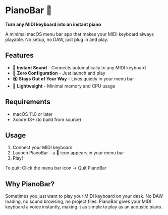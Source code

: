 # PianoBar 🎹

**Turn any MIDI keyboard into an instant piano**

A minimal macOS menu bar app that makes your MIDI keyboard always playable. No setup, no DAW, just plug in and play.

## Features

- 🎵 **Instant Sound** - Connects automatically to any MIDI keyboard
- 🎹 **Zero Configuration** - Just launch and play
- 🔇 **Stays Out of Your Way** - Lives quietly in your menu bar
- 🚀 **Lightweight** - Minimal memory and CPU usage

## Requirements

- macOS 11.0 or later
- Xcode 13+ (to build from source)

## Usage

1. Connect your MIDI keyboard
2. Launch PianoBar - a 🎵 icon appears in your menu bar
3. Play!

To quit: Click the menu bar icon → Quit PianoBar

## Why PianoBar?

Sometimes you just want to play your MIDI keyboard on your desk. No DAW loading, no sound browsing, no project files. PianoBar gives your MIDI keyboard a voice instantly, making it as simple to play as an acoustic piano.
